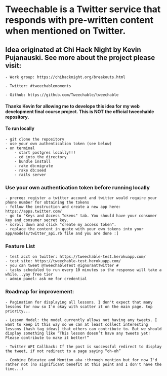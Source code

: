 # Tweechable is a Twitter service that responds with pre-written content when mentioned on Twitter.  

## Idea originated at Chi Hack Night by Kevin Pujanauski. See more about the project please visit: 
	
	- Work group: https://chihacknight.org/breakouts.html 

	- Twitter: #tweechablemoments

	- Github: https://github.com/Tweechable/tweechable

#### Thanks Kevin for allowing me to develope this idea for my web development final course project. This is NOT the official tweechable repository. 


#### To run locally 
	- git clone the repository
	- use your own authentication token (see below)
	- on terminal
		- start postgres locally!!! 
		- cd into the directory
		- bundle install
		- rake db:migrate
		- rake db:seed
		- rails server


### Use your own authentication token before running locally 
	- prereq: register a twitter account and twitter would require your phone number for obtaining the tokens 
	- follow the instruction and create a new app here: https://apps.twitter.com/ 
	- go to "Keys and Access Tokens" tab. You should have your consumer key and consumer secret key.
	- scroll down and click "create my access token". 
	- replace the content in quote with your own tokens into your app/models/twitter_api.rb file and you are done :]

### Feature List
	- test acct on twitter: https://tweechable-test.herokuapp.com/
	- test site: https://tweechable-test.herokuapp.com/
	- you can tweet @TweechableTest @ignorantTwitter #  
	- tasks scheduled to run every 10 minutes so the response will take a while...yay free tier
	- admin panel: ask me for credential

### Roadmap for improvement:
	- Pagination for displaying all lessons. I don't expect that many lessons for now so I'm okay with scatter it on the main page. top priority...

	- Lesson Model: the model currently allows not having any tweets. I want to keep it this way so we can at least collect interesting lessons (hash tag ideas) that others can contribute to. But we should display something like “This lesson doesn’t have any tweets yet! Please contribute to make it better!”

	- Twitter API Callback: If the post is successful redirect to display the tweet, if not redirect to a page saying “oh-oh”

 	- Combine Educatee and Mention aka :through mention but for now I'd rather not (no significant benefit at this point and I don't have the time...)
